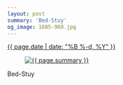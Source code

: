 ```yaml
---
layout: post
summary: 'Bed-Stuy'
og_image: 1685-960.jpg
---
```


<p>
 <time>
  <a href="/1685">
   {{ page.date | date: "%B %-d, %Y" }}
  </a>
 </time>
 <a href="/1685">
  <figure data-taken="10/4/2022">
   <img alt="{{ page.summary }}" sizes="(min-width: 700px) 50vw, calc(100vw - 2rem)" src="{{ site.assets_url }}/1685-480.jpg" srcset="{{ site.assets_url }}/1685-240.jpg 240w, {{ site.assets_url }}/1685-480.jpg 480w, {{ site.assets_url }}/1685-720.jpg 720w, {{ site.assets_url }}/1685-960.jpg 960w"/>
  </figure>
 </a>
 <span>
  Bed-Stuy
 </span>
</p>
